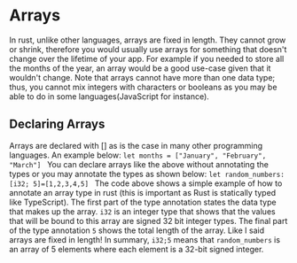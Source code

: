 # Arrays
In rust, unlike other languages, arrays are fixed in length. They cannot grow or shrink, therefore you would usually use arrays for something that doesn't change over the lifetime of your app. For example if you needed to store all the months of the year, an array would be a good use-case given that it wouldn't change. Note that arrays cannot have more than one data type; thus, you cannot mix integers with characters or booleans as you may be able to do in some languages(JavaScript for instance).

## Declaring Arrays
Arrays are declared with [] as is the case in many other programming languages. An example below:
`let months = ["January", "February", "March"]
`
You can declare arrays like the above without annotating the types or you may annotate the types as shown below:
`let random_numbers: [i32; 5]=[1,2,3,4,5]
`
The code above shows a simple example of how to annotate an array type in rust (this is important as Rust is statically typed like TypeScript). The first part of the type annotation states the data type that makes up the array. `i32` is an integer type that shows that the values that will be bound to this array are signed 32 bit integer types. The final part of the type annotation `5` shows the total length of the array. Like I said arrays are fixed in length! In summary, `i32;5` means that `random_numbers` is an array of 5 elements where each element is a 32-bit signed integer. 